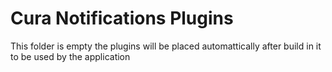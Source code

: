 ﻿# Cura Notifications Plugins
This folder is empty the plugins will be placed automattically after build in it to be used by the application

